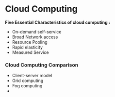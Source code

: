 # Cloud Computing

**Five Essential Characteristics of cloud computing :**
  - On-demand self-service
  - Broad Network access
  - Resource Pooling
  - Rapid elasticity
  - Measured Service
  
  
### Cloud Computing Comparison

  - Client-server model
  - Grid computing
  - Fog computing
  - 
